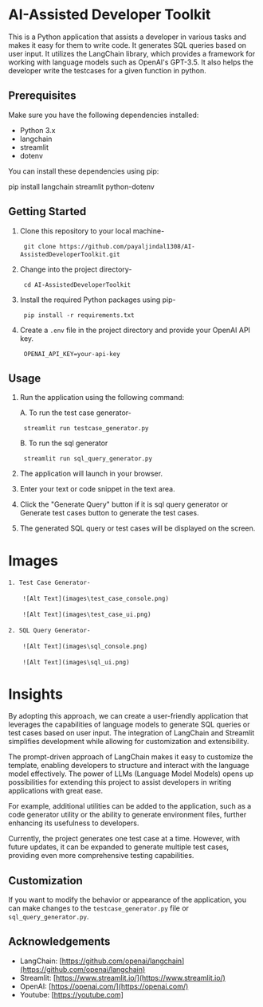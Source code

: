 #  AI-Assisted Developer Toolkit

This is a Python application that assists a developer in various tasks and makes it easy for them to write code. It generates SQL queries based on user input. It utilizes the LangChain library, which provides a framework for working with language models such as OpenAI's GPT-3.5.
It also helps the developer write the testcases for a given function in python.


## Prerequisites

Make sure you have the following dependencies installed:

- Python 3.x
- langchain
- streamlit
- dotenv

You can install these dependencies using pip:

pip install langchain streamlit python-dotenv

## Getting Started

1. Clone this repository to your local machine-

        git clone https://github.com/payaljindal1308/AI-AssistedDeveloperToolkit.git


2. Change into the project directory- 

        cd AI-AssistedDeveloperToolkit


3. Install the required Python packages using pip-

        pip install -r requirements.txt


4. Create a `.env` file in the project directory and provide your OpenAI API key.

        OPENAI_API_KEY=your-api-key


## Usage

1. Run the application using the following command:

    A. To run the test case generator-

        streamlit run testcase_generator.py
    
    B. To run the sql generator

        streamlit run sql_query_generator.py


2. The application will launch in your browser.

3. Enter your text or code snippet in the text area.

4. Click the "Generate Query" button if it is sql query generator or Generate test cases button to generate the test cases.

5. The generated SQL query or test cases will be displayed on the screen.

# Images

    1. Test Case Generator-

        ![Alt Text](images\test_case_console.png)

        ![Alt Text](images\test_case_ui.png)

    2. SQL Query Generator- 

        ![Alt Text](images\sql_console.png)

        ![Alt Text](images\sql_ui.png)


# Insights 

By adopting this approach, we can create a user-friendly application that leverages the capabilities of language models to generate SQL queries or test cases based on user input. The integration of LangChain and Streamlit simplifies development while allowing for customization and extensibility.

The prompt-driven approach of LangChain makes it easy to customize the template, enabling developers to structure and interact with the language model effectively. The power of LLMs (Language Model Models) opens up possibilities for extending this project to assist developers in writing applications with great ease.

For example, additional utilities can be added to the application, such as a code generator utility or the ability to generate environment files, further enhancing its usefulness to developers.

Currently, the project generates one test case at a time. However, with future updates, it can be expanded to generate multiple test cases, providing even more comprehensive testing capabilities.

## Customization

If you want to modify the behavior or appearance of the application, you can make changes to the `testcase_generator.py` file or `sql_query_generator.py`.


## Acknowledgements

- LangChain: [https://github.com/openai/langchain](https://github.com/openai/langchain)
- Streamlit: [https://www.streamlit.io/](https://www.streamlit.io/)
- OpenAI: [https://openai.com/](https://openai.com/)
- Youtube: [https://youtube.com]
